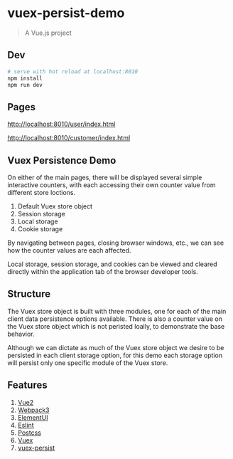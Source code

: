 # vuex-persist-demo

> A Vue.js project

## Dev

``` bash
# serve with hot reload at localhost:8010
npm install
npm run dev

```

## Pages

[http://localhost:8010/user/index.html](http://localhost:8010/user/index.html)

[http://localhost:8010/customer/index.html](http://localhost:8010/customer/index.html)


## Vuex Persistence Demo

On either of the main pages, there will be displayed several simple interactive counters, with each accessing their own counter value from different store loctions.

1. Default Vuex store object
2. Session storage
3. Local storage
4. Cookie storage

By navigating between pages, closing browser windows, etc., we can see how the counter values are each affected.

Local storage, session storage, and cookies can be viewed and cleared directly within the application tab of the browser developer tools.


## Structure

The Vuex store object is built with three modules, one for each of the main client data persistence options available. There is also a counter value on the Vuex store object which is not peristed loally, to demonstrate the base behavior.

Although we can dictate as much of the Vuex store object we desire to be persisted in each client storage option, for this demo each storage option will persist only one specific module of the Vuex store.

## Features

1. [Vue2](https://github.com/vuejs/vue)
2. [Webpack3](https://github.com/webpack/webpack)
3. [ElementUI](https://github.com/ElemeFE/element)
4. [Eslint](https://github.com/eslint/eslint)
5. [Postcss](https://github.com/postcss/postcss)
6. [Vuex](https://github.com/vuejs/vuex)
7. [vuex-persist](https://github.com/championswimmer/vuex-persist)
